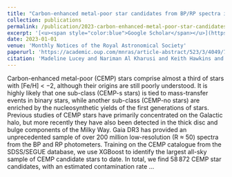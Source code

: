 ```yaml
---
title: "Carbon-enhanced metal-poor star candidates from BP/RP spectra in Gaia DR3"
collection: publications
permalink: /publication/2023-carbon-enhanced-metal-poor-star-candidates-from-bp
excerpt: '[<u><span style="color:blue">Google Scholar</span></u>](https://scholar.google.com/scholar?q=Carbon-enhanced+metal-poor+star+candidates+from+BP/RP+spectra+in+Gaia+DR3)'
date: 2023-01-01
venue: 'Monthly Notices of the Royal Astronomical Society'
paperurl: 'https://academic.oup.com/mnras/article-abstract/523/3/4049/7191262'
citation: 'Madeline Lucey and Nariman Al Kharusi and Keith Hawkins and Yuan-Sen Ting and Nesar Ramachandra and Adrian M Price-Whelan and Timothy C Beers and Young Sun Lee and Jinmi Yoon (2023). "Carbon-enhanced metal-poor star candidates from BP/RP spectra in Gaia DR3". Monthly Notices of the Royal Astronomical Society.'
---
```


Carbon-enhanced metal-poor (CEMP) stars comprise almost a third of stars with [Fe/H] < −2, although their origins are still poorly understood. It is highly likely that one sub-class (CEMP-s stars) is tied to mass-transfer events in binary stars, while another sub-class (CEMP-no stars) are enriched by the nucleosynthetic yields of the first generations of stars. Previous studies of CEMP stars have primarily concentrated on the Galactic halo, but more recently they have also been detected in the thick disc and bulge components of the Milky Way. Gaia DR3 has provided an unprecedented sample of over 200 million low-resolution (R ≈ 50) spectra from the BP and RP photometers. Training on the CEMP catalogue from the SDSS/SEGUE database, we use XGBoost to identify the largest all-sky sample of CEMP candidate stars to date. In total, we find 58 872 CEMP star candidates, with an estimated contamination rate …
